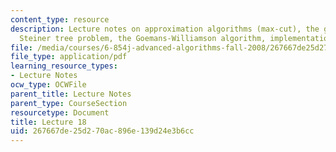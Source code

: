 ```yaml
---
content_type: resource
description: Lecture notes on approximation algorithms (max-cut), the generalized
  Steiner tree problem, the Goemans-Williamson algorithm, implementation, and generalizations.
file: /media/courses/6-854j-advanced-algorithms-fall-2008/267667de25d270ac896e139d24e3b6cc_lecture18.pdf
file_type: application/pdf
learning_resource_types:
- Lecture Notes
ocw_type: OCWFile
parent_title: Lecture Notes
parent_type: CourseSection
resourcetype: Document
title: Lecture 18
uid: 267667de-25d2-70ac-896e-139d24e3b6cc
---
```

